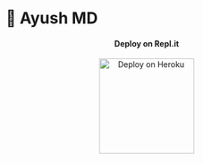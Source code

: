 
 
 
 # 💙 Ayush MD
 
    
<h4 align="center"> Deploy on Repl.it
</h4>

<p align="center" >
    <a href="https://repl.it/github/ayushdeveloper001/Secktor-Md">
    <img src="https://i.ibb.co/zrB5kMh/deploy-on-repl.jpg" width="170px" alt="Deploy on Heroku" >
    </a>
    <br>     
    <a
       src="https://i.ibb.co/71mYRh4/116-1161192-podcast-subscribe-listen-button-youtube-sign-hd-png.png" alt="Watch tutorial on YouTube" border="0"  width="105">
    </a>
</p>

<p align="center" >
    <br>
